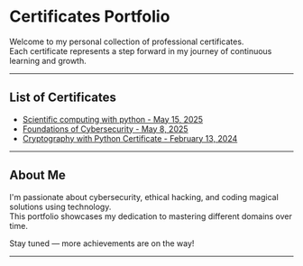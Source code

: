# Certificates Portfolio

Welcome to my personal collection of professional certificates.  
Each certificate represents a step forward in my journey of continuous learning and growth.

---

## List of Certificates

- [Scientific computing with python - May 15, 2025](./Scientific-Computing-With-Python-15May2025)
- [Foundations of Cybersecurity - May 8, 2025](./Foundations-of-Cybersecurity-8May2025/)
- [Cryptography with Python Certificate - February 13, 2024](./Cryptography-with-python-13Feb2024/)
  
---

## About Me

I'm passionate about cybersecurity, ethical hacking, and coding magical solutions using technology.  
This portfolio showcases my dedication to mastering different domains over time.

Stay tuned — more achievements are on the way!

---
